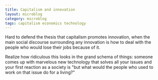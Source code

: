 ```yaml
---
title: Capitalism and innovation
layout: microblog
category: microblog
tags: capitalism economics technology
---
```


Hard to defend the thesis that capitalism promotes innovation, when the main social discourse surrounding any innovation is how to deal with the people who would lose their jobs because of it.

Realize how ridiculous this looks in the grand schema of things: someone comes up with marvelous new technology that solves all your issues and your first reaction as a society is "but what would the people who used to work on that issue do for a living?"

